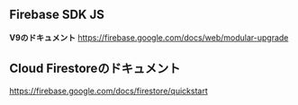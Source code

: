 ## Firebase SDK JS
**V9のドキュメント**
https://firebase.google.com/docs/web/modular-upgrade

## Cloud Firestoreのドキュメント
https://firebase.google.com/docs/firestore/quickstart
